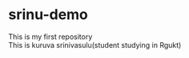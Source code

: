 # srinu-demo
This is my first repository
<br>
This is kuruva srinivasulu(student studying in Rgukt)

